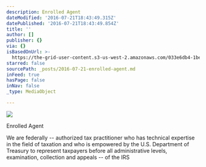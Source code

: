 ```yaml
---
description: Enrolled Agent
dateModified: '2016-07-21T18:43:49.315Z'
datePublished: '2016-07-21T18:43:49.854Z'
title: ''
author: []
publisher: {}
via: {}
isBasedOnUrl: >-
  https://the-grid-user-content.s3-us-west-2.amazonaws.com/033e6db4-1bec-497d-a3c5-b5bf013e0f0a.gif
starred: false
sourcePath: _posts/2016-07-21-enrolled-agent.md
inFeed: true
hasPage: false
inNav: false
_type: MediaObject

---
```

![](https://the-grid-user-content.s3-us-west-2.amazonaws.com/033e6db4-1bec-497d-a3c5-b5bf013e0f0a.gif)

Enrolled Agent

We are federally -- authorized tax practitioner who has technical expertise in the field of taxation and who is empowered by the U.S. Department of Treasury to represent taxpayers before all administrative levels, examination, collection and appeals -- of the IRS
